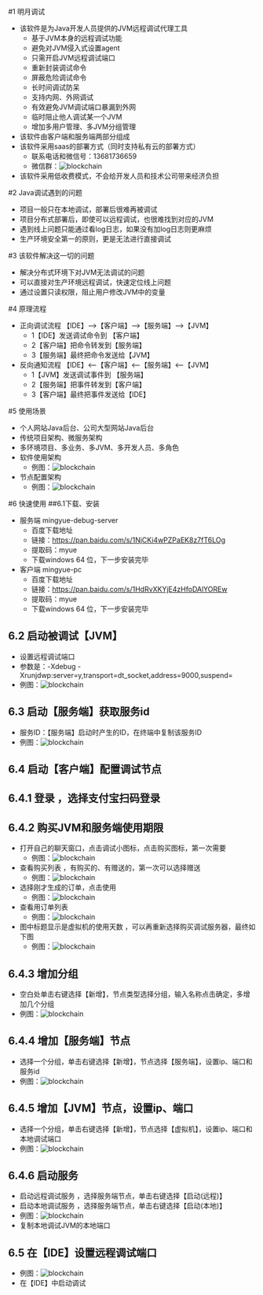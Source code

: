 #1 明月调试
* 该软件是为Java开发人员提供的JVM远程调试代理工具
    * 基于JVM本身的远程调试功能
    * 避免对JVM侵入式设置agent
    * 只需开启JVM远程调试端口
    * 重新封装调试命令 
    * 屏蔽危险调试命令 
    * 长时间调试防呆
    * 支持内网、外网调试
    * 有效避免JVM调试端口暴漏到外网
    * 临时阻止他人调试某一个JVM
    * 增加多用户管理、多JVM分组管理
* 该软件由客户端和服务端两部分组成
* 该软件采用saas的部署方式（同时支持私有云的部署方式）
    * 联系电话和微信号：13681736659
    * 微信群：![blockchain](images/debug/readme/wx-qr.jpg)
* 该软件采用低收费模式，不会给开发人员和技术公司带来经济负担

#2 Java调试遇到的问题
* 项目一般只在本地调试，部署后很难再被调试
* 项目分布式部署后，即使可以远程调试，也很难找到对应的JVM
* 遇到线上问题只能通过看log日志，如果没有加log日志则更麻烦
* 生产环境安全第一的原则，更是无法进行直接调试 

#3 该软件解决这一切的问题
* 解决分布式环境下对JVM无法调试的问题
* 可以直接对生产环境远程调试，快速定位线上问题
* 通过设置只读权限，阻止用户修改JVM中的变量

#4 原理流程 
* 正向调试流程 【IDE】-->【客户端】-->【服务端】-->【JVM】 
    *  1【IDE】发送调试命令到 【客户端】
    *  2【客户端】把命令转发到【服务端】
    *  3【服务端】最终把命令发送给【JVM】
* 反向通知流程 【IDE】<--【客户端】<--【服务端】<--【JVM】 
    *  1【JVM】发送调试事件到 【服务端】
    *  2【服务端】把事件转发到【客户端】
    *  3【客户端】最终把事件发送给【IDE】
    
#5 使用场景
* 个人网站Java后台、公司大型网站Java后台
* 传统项目架构、微服务架构
* 多环境项目、多业务、多JVM、多开发人员、多角色
* 软件使用架构
   * 例图：![blockchain](images/debug/readme/use-arc.png)
* 节点配置架构
   * 例图：![blockchain](images/debug/readme/node-arc.png)

#6 快速使用
##6.1下载、安装
* 服务端 mingyue-debug-server
    * 百度下载地址
    * 链接：https://pan.baidu.com/s/1NjCKi4wPZPaEK8z7fT6LOg
    * 提取码：myue
    * 下载windows 64 位，下一步安装完毕    
* 客户端 mingyue-pc
    * 百度下载地址 
    * 链接：https://pan.baidu.com/s/1HdRvXKYjE4zHfoDAlYOREw 
    * 提取码：myue
    * 下载windows 64 位，下一步安装完毕    
## 6.2 启动被调试【JVM】
* 设置远程调试端口
* 参数是：-Xdebug -Xrunjdwp:server=y,transport=dt_socket,address=9000,suspend=
* 例图：![blockchain](source/images/debug/manual/win-mingyue-pc-set-jvm-port.png)
## 6.3 启动【服务端】获取服务id
* 服务ID：【服务端】启动时产生的ID，在终端中复制该服务ID
* 例图：![blockchain](source/images/debug/manual/win-mingyue-pc-debug-server-id.png)
## 6.4 启动【客户端】配置调试节点
## 6.4.1 登录 ，选择支付宝扫码登录
## 6.4.2 购买JVM和服务端使用期限
* 打开自己的聊天窗口，点击调试小图标，点击购买图标，第一次需要
    * 例图：![blockchain](source/images/debug/manual/win-mingyue-pc-buy.png)
* 查看购买列表 ，有购买的、有赠送的，第一次可以选择赠送
    * 例图：![blockchain](source/images/debug/manual/win-mingyue-pc-order.png)
* 选择刚才生成的订单，点击使用
    * 例图：![blockchain](source/images/debug/manual/win-mingyue-pc-use.png)
* 查看用订单列表
    * 例图：![blockchain](source/images/debug/manual/win-mingyue-pc-use-2.png)
* 图中标题显示是虚拟机的使用天数 ，可以再重新选择购买调试服务器，最终如下图
    * 例图：![blockchain](source/images/debug/manual/win-mingyue-pc-use-3.png)
## 6.4.3 增加分组
* 空白处单击右键选择【新增】，节点类型选择分组，输入名称点击确定，多增加几个分组
* 例图：![blockchain](source/images/debug/manual/win-mingyue-pc-group.png)
## 6.4.4 增加【服务端】节点
* 选择一个分组，单击右键选择【新增】，节点选择【服务端】，设置ip、端口和服务id
* 例图：![blockchain](source/images/debug/manual/win-mingyue-pc-server-add-2.png)    
## 6.4.5 增加【JVM】节点，设置ip、端口
* 选择一个分组，单击右键选择【新增】，节点选择【虚拟机】，设置ip、端口和本地调试端口
* 例图：![blockchain](source/images/debug/manual/win-mingyue-pc-jvm-node.png)
## 6.4.6 启动服务
* 启动远程调试服务 ，选择服务端节点，单击右键选择【启动(远程)】 
* 启动本地调试服务 ，选择服务端节点，单击右键选择【启动(本地)】 
* 例图：![blockchain](source/images/debug/manual/win-mingyue-pc-chat-debug-status.png)
* 复制本地调试JVM的本地端口
## 6.5 在【IDE】设置远程调试端口
* 例图：![blockchain](source/images/debug/manual/win-mingyue-pc-debug-ide.png)
* 在【IDE】中启动调试

    

